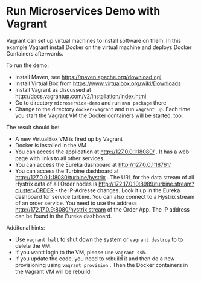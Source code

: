 Run Microservices Demo with Vagrant
==========================

Vagrant can set up virtual machines to install software on them. In
this example Vagrant install Docker on the virtual machine and deploys
Docker Containers afterwards.

To run the demo:

- Install Maven, see https://maven.apache.org/download.cgi
- Install Virtual Box from https://www.virtualbox.org/wiki/Downloads
- Install Vagrant as discussed at
  http://docs.vagrantup.com/v2/installation/index.html
- Go to directory `microservice-demo` and run `mvn package` there
- Change to the directory `docker-vagrant` and run `vagrant
   up`. Each time you start the Vagrant VM the Docker containers will be started, too.

The result should be:

- A new VirtualBox VM is fired up by Vagrant
- Docker is installed in the VM
- You can access the application at http://127.0.0.1:18080/ . It has a
  web page with links to all other services.
- You can access the Eureka dashboard at http://127.0.0.1:18761/
- You can access the Turbine dashboard at
http://127.0.0.1:18080/turbine/hystrix . The URL for the data stream of all
Hystrix data of all Order nodes is
http://172.17.0.10:8989/turbine.stream?cluster=ORDER - the IP-Adresse
changes. Look it up in the Eureka dashboard for service turbine. You
can also connect to a Hystrix stream of an order service.  You need to
use the address http://172.17.0.9:8080/hystrix.stream of the Order
App. The IP address can be found in the Eureka dashboard.

Additonal hints:

- Use `vagrant halt` to shut down the system or `vagrant destroy` to
  to delete the VM.
- If you wantt login to the VM, please use `vagrant ssh`.
- If you update the code, you need to rebuild it and then do a new
  provisioning using `vagrant provision` . Then the Docker containers in the Vagrant VM will be rebuild.
